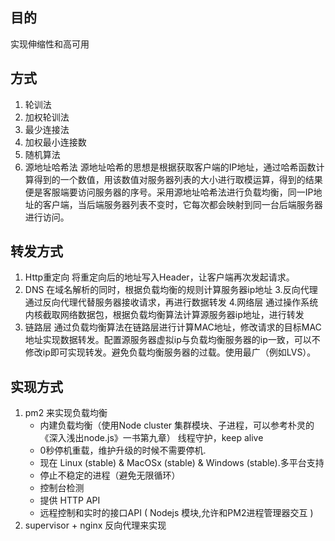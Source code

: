 ## 目的
实现伸缩性和高可用

## 方式
1. 轮训法
2. 加权轮训法
3. 最少连接法
4. 加权最小连接数
5. 随机算法
6. 源地址哈希法
     源地址哈希的思想是根据获取客户端的IP地址，通过哈希函数计算得到的一个数值，用该数值对服务器列表的大小进行取模运算，得到的结果便是客服端要访问服务器的序号。采用源地址哈希法进行负载均衡，同一IP地址的客户端，当后端服务器列表不变时，它每次都会映射到同一台后端服务器进行访问。

## 转发方式
1. Http重定向
    将重定向后的地址写入Header，让客户端再次发起请求。
2. DNS
    在域名解析的同时，根据负载均衡的规则计算服务器ip地址
3.反向代理
    通过反向代理代替服务器接收请求，再进行数据转发
4.网络层
    通过操作系统内核截取网络数据包，根据负载均衡算法计算源服务器ip地址，进行转发
5. 链路层
    通过负载均衡算法在链路层进行计算MAC地址，修改请求的目标MAC地址实现数据转发。配置源服务器虚拟ip与负载均衡服务器的ip一致，可以不修改ip即可实现转发。避免负载均衡服务器的过载。使用最广（例如LVS）。

## 实现方式
1. pm2 来实现负载均衡
    - 内建负载均衡（使用Node cluster 集群模块、子进程，可以参考朴灵的《深入浅出node.js》一书第九章）
    线程守护，keep alive
    - 0秒停机重载，维护升级的时候不需要停机.
    - 现在 Linux (stable) & MacOSx (stable) & Windows (stable).多平台支持
    - 停止不稳定的进程（避免无限循环）
    - 控制台检测
    - 提供 HTTP API
    - 远程控制和实时的接口API ( Nodejs 模块,允许和PM2进程管理器交互 )
2. supervisor + nginx 反向代理来实现